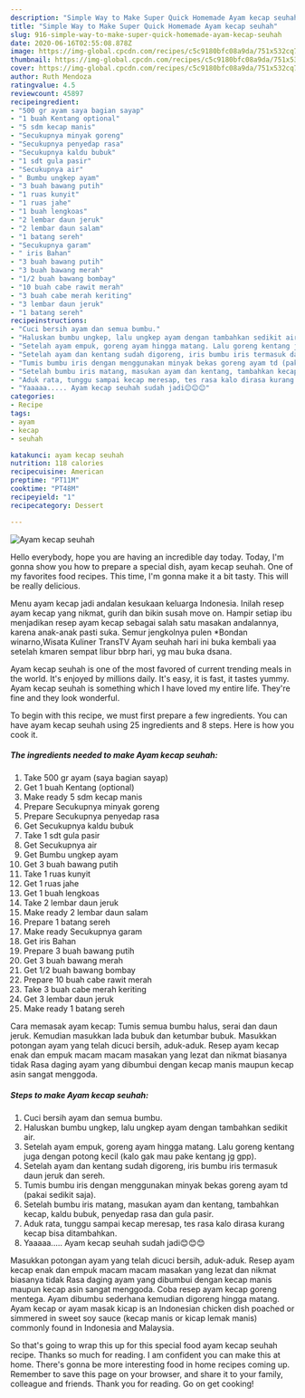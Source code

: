 ```yaml
---
description: "Simple Way to Make Super Quick Homemade Ayam kecap seuhah"
title: "Simple Way to Make Super Quick Homemade Ayam kecap seuhah"
slug: 916-simple-way-to-make-super-quick-homemade-ayam-kecap-seuhah
date: 2020-06-16T02:55:08.878Z
image: https://img-global.cpcdn.com/recipes/c5c9180bfc08a9da/751x532cq70/ayam-kecap-seuhah-foto-resep-utama.jpg
thumbnail: https://img-global.cpcdn.com/recipes/c5c9180bfc08a9da/751x532cq70/ayam-kecap-seuhah-foto-resep-utama.jpg
cover: https://img-global.cpcdn.com/recipes/c5c9180bfc08a9da/751x532cq70/ayam-kecap-seuhah-foto-resep-utama.jpg
author: Ruth Mendoza
ratingvalue: 4.5
reviewcount: 45897
recipeingredient:
- "500 gr ayam saya bagian sayap"
- "1 buah Kentang optional"
- "5 sdm kecap manis"
- "Secukupnya minyak goreng"
- "Secukupnya penyedap rasa"
- "Secukupnya kaldu bubuk"
- "1 sdt gula pasir"
- "Secukupnya air"
- " Bumbu ungkep ayam"
- "3 buah bawang putih"
- "1 ruas kunyit"
- "1 ruas jahe"
- "1 buah lengkoas"
- "2 lembar daun jeruk"
- "2 lembar daun salam"
- "1 batang sereh"
- "Secukupnya garam"
- " iris Bahan"
- "3 buah bawang putih"
- "3 buah bawang merah"
- "1/2 buah bawang bombay"
- "10 buah cabe rawit merah"
- "3 buah cabe merah keriting"
- "3 lembar daun jeruk"
- "1 batang sereh"
recipeinstructions:
- "Cuci bersih ayam dan semua bumbu."
- "Haluskan bumbu ungkep, lalu ungkep ayam dengan tambahkan sedikit air."
- "Setelah ayam empuk, goreng ayam hingga matang. Lalu goreng kentang juga dengan potong kecil (kalo gak mau pake kentang jg gpp)."
- "Setelah ayam dan kentang sudah digoreng, iris bumbu iris termasuk daun jeruk dan sereh."
- "Tumis bumbu iris dengan menggunakan minyak bekas goreng ayam td (pakai sedikit saja)."
- "Setelah bumbu iris matang, masukan ayam dan kentang, tambahkan kecap, kaldu bubuk, penyedap rasa dan gula pasir."
- "Aduk rata, tunggu sampai kecap meresap, tes rasa kalo dirasa kurang kecap bisa ditambahkan."
- "Yaaaaa..... Ayam kecap seuhah sudah jadi😊😊😊"
categories:
- Recipe
tags:
- ayam
- kecap
- seuhah

katakunci: ayam kecap seuhah 
nutrition: 118 calories
recipecuisine: American
preptime: "PT11M"
cooktime: "PT48M"
recipeyield: "1"
recipecategory: Dessert

---
```



![Ayam kecap seuhah](https://img-global.cpcdn.com/recipes/c5c9180bfc08a9da/751x532cq70/ayam-kecap-seuhah-foto-resep-utama.jpg)

Hello everybody, hope you are having an incredible day today. Today, I'm gonna show you how to prepare a special dish, ayam kecap seuhah. One of my favorites food recipes. This time, I'm gonna make it a bit tasty. This will be really delicious.

Menu ayam kecap jadi andalan kesukaan keluarga Indonesia. Inilah resep ayam kecap yang nikmat, gurih dan bikin susah move on. Hampir setiap ibu menjadikan resep ayam kecap sebagai salah satu masakan andalannya, karena anak-anak pasti suka. Semur jengkolnya pulen *Bondan winarno,Wisata Kuliner TransTV Ayam seuhah hari ini buka kembali yaa setelah kmaren sempat libur bbrp hari, yg mau buka dsana.

Ayam kecap seuhah is one of the most favored of current trending meals in the world. It's enjoyed by millions daily. It's easy, it is fast, it tastes yummy. Ayam kecap seuhah is something which I have loved my entire life. They're fine and they look wonderful.


To begin with this recipe, we must first prepare a few ingredients. You can have ayam kecap seuhah using 25 ingredients and 8 steps. Here is how you cook it.

<!--inarticleads1-->

##### The ingredients needed to make Ayam kecap seuhah:

1. Take 500 gr ayam (saya bagian sayap)
1. Get 1 buah Kentang (optional)
1. Make ready 5 sdm kecap manis
1. Prepare Secukupnya minyak goreng
1. Prepare Secukupnya penyedap rasa
1. Get Secukupnya kaldu bubuk
1. Take 1 sdt gula pasir
1. Get Secukupnya air
1. Get  Bumbu ungkep ayam
1. Get 3 buah bawang putih
1. Take 1 ruas kunyit
1. Get 1 ruas jahe
1. Get 1 buah lengkoas
1. Take 2 lembar daun jeruk
1. Make ready 2 lembar daun salam
1. Prepare 1 batang sereh
1. Make ready Secukupnya garam
1. Get  iris Bahan
1. Prepare 3 buah bawang putih
1. Get 3 buah bawang merah
1. Get 1/2 buah bawang bombay
1. Prepare 10 buah cabe rawit merah
1. Take 3 buah cabe merah keriting
1. Get 3 lembar daun jeruk
1. Make ready 1 batang sereh


Cara memasak ayam kecap: Tumis semua bumbu halus, serai dan daun jeruk. Kemudian masukkan lada bubuk dan ketumbar bubuk. Masukkan potongan ayam yang telah dicuci bersih, aduk-aduk. Resep ayam kecap enak dan empuk macam macam masakan yang lezat dan nikmat biasanya tidak Rasa daging ayam yang dibumbui dengan kecap manis maupun kecap asin sangat menggoda. 

<!--inarticleads2-->

##### Steps to make Ayam kecap seuhah:

1. Cuci bersih ayam dan semua bumbu.
1. Haluskan bumbu ungkep, lalu ungkep ayam dengan tambahkan sedikit air.
1. Setelah ayam empuk, goreng ayam hingga matang. Lalu goreng kentang juga dengan potong kecil (kalo gak mau pake kentang jg gpp).
1. Setelah ayam dan kentang sudah digoreng, iris bumbu iris termasuk daun jeruk dan sereh.
1. Tumis bumbu iris dengan menggunakan minyak bekas goreng ayam td (pakai sedikit saja).
1. Setelah bumbu iris matang, masukan ayam dan kentang, tambahkan kecap, kaldu bubuk, penyedap rasa dan gula pasir.
1. Aduk rata, tunggu sampai kecap meresap, tes rasa kalo dirasa kurang kecap bisa ditambahkan.
1. Yaaaaa..... Ayam kecap seuhah sudah jadi😊😊😊


Masukkan potongan ayam yang telah dicuci bersih, aduk-aduk. Resep ayam kecap enak dan empuk macam macam masakan yang lezat dan nikmat biasanya tidak Rasa daging ayam yang dibumbui dengan kecap manis maupun kecap asin sangat menggoda. Coba resep ayam kecap goreng mentega. Ayam dibumbu sederhana kemudian digoreng hingga matang. Ayam kecap or ayam masak kicap is an Indonesian chicken dish poached or simmered in sweet soy sauce (kecap manis or kicap lemak manis) commonly found in Indonesia and Malaysia. 

So that's going to wrap this up for this special food ayam kecap seuhah recipe. Thanks so much for reading. I am confident you can make this at home. There's gonna be more interesting food in home recipes coming up. Remember to save this page on your browser, and share it to your family, colleague and friends. Thank you for reading. Go on get cooking!
